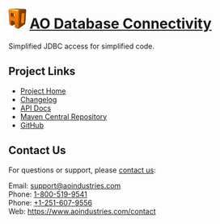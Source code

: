 # [<img src="ao-logo.png" alt="AO Logo" width="35" height="40">](https://www.aoindustries.com/) [AO Database Connectivity](https://www.aoindustries.com/ao-dbc/)
Simplified JDBC access for simplified code.

## Project Links
* [Project Home](https://www.aoindustries.com/ao-dbc/)
* [Changelog](https://www.aoindustries.com/ao-dbc/changelog)
* [API Docs](https://www.aoindustries.com/ao-dbc/apidocs/)
* [Maven Central Repository](https://search.maven.org/#search%7Cgav%7C1%7Cg:%22com.aoindustries%22%20AND%20a:%22ao-dbc%22)
* [GitHub](https://github.com/aoindustries/ao-dbc)

## Contact Us
For questions or support, please [contact us](https://www.aoindustries.com/contact):

Email: [support@aoindustries.com](mailto:support@aoindustries.com)  
Phone: [1-800-519-9541](tel:1-800-519-9541)  
Phone: [+1-251-607-9556](tel:+1-251-607-9556)  
Web: https://www.aoindustries.com/contact
